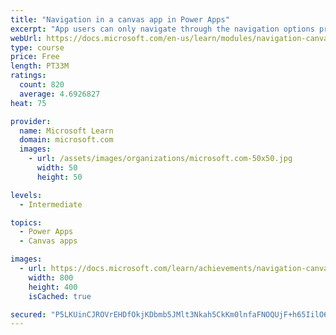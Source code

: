 ```yaml
---
title: "Navigation in a canvas app in Power Apps"
excerpt: "App users can only navigate through the navigation options provided by an app developer, and this module is designed to help you build a good navigation experience for your canvas app."
webUrl: https://docs.microsoft.com/en-us/learn/modules/navigation-canvas-app/
type: course
price: Free
length: PT33M
ratings:
  count: 820
  average: 4.6926827
heat: 75

provider:
  name: Microsoft Learn
  domain: microsoft.com
  images:
    - url: /assets/images/organizations/microsoft.com-50x50.jpg
      width: 50
      height: 50

levels:
  - Intermediate

topics:
  - Power Apps
  - Canvas apps

images:
  - url: https://docs.microsoft.com/learn/achievements/navigation-canvas-app-social.png
    width: 800
    height: 400
    isCached: true

secured: "P5LKUinCJROVrEHDfOkjKDbmb5JMlt3Nkah5CkKm0lnfaFNOQUjF+h65IilO63LZzKvgdEZynPtih8AwqT6mtFOmZXifdRrtFaBTGoeVIvmh71vN/x1kjfXQiIoTx7R/O137474luVyDsQrhYBzxm1e9gZ+1YcN3RiwDSDkSThr9oImvShIm+Dt0w83Bobeh4+bgZOW81BqFztetmtaQ4tnBJX7726wGK0yQOuVKt9l1uW6PYFFidyg8kXlX6ofPlpj2n9E45TAruwVKVRq/Ib9qcc2ltSmYlqOHvu+MXkaupScsi3Xw41e7S1qKcwcNIREocOLfqC89n3AIjx7A5Ex4XFX+8DnokKGyT1/lJSTUGR7WLmEv90qkWrUAI28LekmXecBHyu9DBY8t8853tg==;MepQ4blOhWNk1FAlEpd9pw=="
---
```


